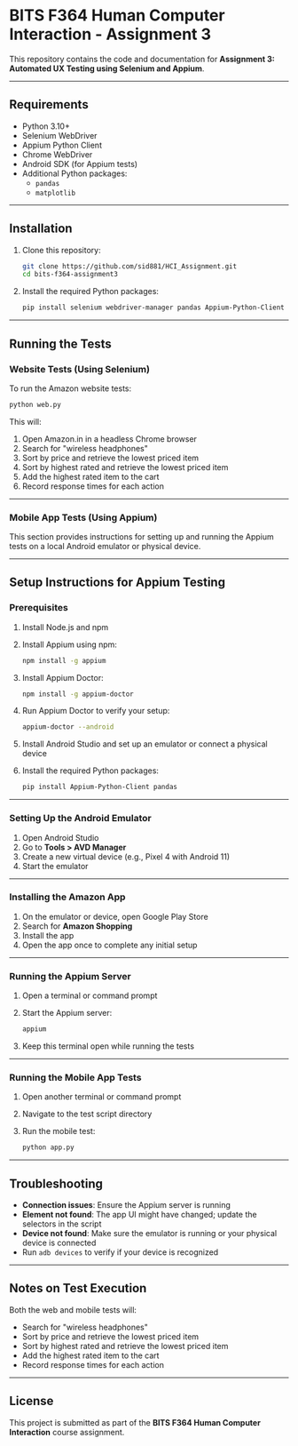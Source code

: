 # BITS F364 Human Computer Interaction - Assignment 3

This repository contains the code and documentation for **Assignment 3: Automated UX Testing using Selenium and Appium**.

---

## Requirements

- Python 3.10+
- Selenium WebDriver
- Appium Python Client
- Chrome WebDriver
- Android SDK (for Appium tests)
- Additional Python packages:
  - `pandas`
  - `matplotlib`

---

## Installation

1. Clone this repository:

   ```bash
   git clone https://github.com/sid881/HCI_Assignment.git
   cd bits-f364-assignment3
   ```

2. Install the required Python packages:

   ```bash
   pip install selenium webdriver-manager pandas Appium-Python-Client matplotlib
   ```

---

## Running the Tests

### Website Tests (Using Selenium)

To run the Amazon website tests:

```bash
python web.py
```

This will:
1. Open Amazon.in in a headless Chrome browser
2. Search for "wireless headphones"
3. Sort by price and retrieve the lowest priced item
4. Sort by highest rated and retrieve the lowest priced item
5. Add the highest rated item to the cart
6. Record response times for each action

---

### Mobile App Tests (Using Appium)

This section provides instructions for setting up and running the Appium tests on a local Android emulator or physical device.

---

## Setup Instructions for Appium Testing

### Prerequisites

1. Install Node.js and npm  
2. Install Appium using npm:

   ```bash
   npm install -g appium
   ```

3. Install Appium Doctor:

   ```bash
   npm install -g appium-doctor
   ```

4. Run Appium Doctor to verify your setup:

   ```bash
   appium-doctor --android
   ```

5. Install Android Studio and set up an emulator or connect a physical device  
6. Install the required Python packages:

   ```bash
   pip install Appium-Python-Client pandas
   ```

---

### Setting Up the Android Emulator

1. Open Android Studio  
2. Go to **Tools > AVD Manager**  
3. Create a new virtual device (e.g., Pixel 4 with Android 11)  
4. Start the emulator  

---

### Installing the Amazon App

1. On the emulator or device, open Google Play Store  
2. Search for **Amazon Shopping**  
3. Install the app  
4. Open the app once to complete any initial setup  

---

### Running the Appium Server

1. Open a terminal or command prompt  
2. Start the Appium server:

   ```bash
   appium
   ```

3. Keep this terminal open while running the tests  

---

### Running the Mobile App Tests

1. Open another terminal or command prompt  
2. Navigate to the test script directory  
3. Run the mobile test:

   ```bash
   python app.py
   ```

---

## Troubleshooting

- **Connection issues**: Ensure the Appium server is running  
- **Element not found**: The app UI might have changed; update the selectors in the script  
- **Device not found**: Make sure the emulator is running or your physical device is connected  
- Run `adb devices` to verify if your device is recognized  

---

## Notes on Test Execution

Both the web and mobile tests will:

- Search for "wireless headphones"
- Sort by price and retrieve the lowest priced item
- Sort by highest rated and retrieve the lowest priced item
- Add the highest rated item to the cart
- Record response times for each action

---

## License

This project is submitted as part of the **BITS F364 Human Computer Interaction** course assignment.
